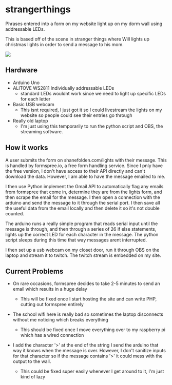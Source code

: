 # strangerthings
Phrases entered into a form on my website light up on my dorm wall using addressable LEDs.

This is based off of the scene in stranger things where Will lights up christmas lights in order to send a message to his mom.


![](outputgif.gif)


## Hardware
- Arduino Uno 
- ALITOVE WS2811 Individually addressable LEDs 
  - standard LEDs wouldnt work since we need to light up specific LEDs for each letter
- Basic USB webcam 
  - This isnt required, I just got it so I could livestream the lights on my website so people could see their entries go through
 - Really old laptop
    - I'm just using this temporarily to run the python script and OBS, the streaming software. 
  
## How it works

A user submits the form on shanefolden.com/lights with their message. This is handled by formspree.io, a free form handling service. Since I pnly have the free version, I don't have access to their API directly and can't download the data. However, I am able to have the message emailed to me. 

I then use Python implement the Gmail API  to automatically flag any emails from formspree that come in, determine they are from the lights form, and then scrape the email for the message. I then open a connection with the arduino and send the message to it through the serial port. I then save all the useful data from the email locally and then delete it so it's not double counted.

The arduino runs a really simple program that reads serial input until the message is through, and then through a series of 26 if else statements, lights up the correct LED for each character in the message. The python script sleeps during this time that way messages arent interrupted.

I then set up a usb webcam on my closet door, run it through OBS on the laptop and stream it to twitch. The twitch stream is embedded on my site. 

## Current Problems
- On rare occasions, formspree decides to take 2-5 minutes to send an email which results in a huge delay
  - This will be fixed once I start hosting the site and can write PHP, cutting out formspree entirely
  
- The school wifi here is really bad so sometimes the laptop disconnects without me noticing which breaks everything
  - This should be fixed once I move everything over to my raspberry pi which has a wired connection
  
- I add the character '>' at the end of the string I send the arduino that way it knows when the message is over. However, I don't sanitize inputs for that character so if the message contains '>' it could mess with the output to the wall. 
    - This could be fixed super easily whenever I get around to it, I'm just kind of lazy
 



